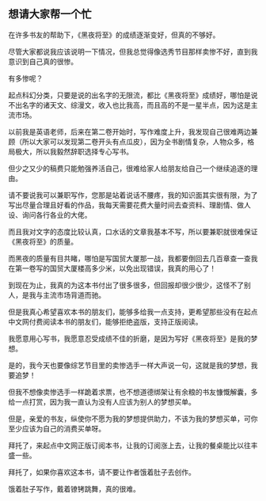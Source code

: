 ## 想请大家帮一个忙
在许多书友的帮助下，《黑夜将至》的成绩逐渐变好，但真的不够好。

尽管大家都说我应该说明一下情况，但我总觉得像选秀节目那样卖惨不好，直到我意识到自己真的很惨。

有多惨呢？

起点科幻分类，只要是说的出名字的无限流，都比《黑夜将至》成绩好，哪怕是说不出名字的诸天文、综漫文，收入也比我高，而且高的不是一星半点，因为这是主流市场。

以前我是英语老师，后来在第二卷开始时，写作难度上升，我发现自己很难两边兼顾（所以大家可以发现第二卷开头有点瓜皮），因为全书剧情复杂，人物众多，格局极大，所以我毅然辞职选择专心写书。

但少之又少的稿费只能勉强养活自己，很难给家人给朋友给自己一个继续追逐的理由。

请不要说我可以兼职写作，您那是站着说话不腰疼，我的知识面其实很有限，为了写出尽量合理且好看的作品，我每天需要花费大量时间去查资料、理剧情、做人设、询问各行各业的大佬。

而且我对文字的态度比较认真，口水话的文章我基本不写，所以要兼职就很难保证《黑夜将至》的质量。

而黑夜的质量有目共睹，哪怕是写国贸大厦那一战，我都要倒回去几百章查一查我在第一卷写的国贸大厦楼高多少米，以免出现错误，我真的用心了！

到现在为止，我真的为这本书付出了很多很多，但回报却很少很少，这怪不了别人，是我与主流市场背道而驰。

但是我真心希望喜欢本书的朋友们，能够多给我一点支持，更希望那些没有在起点中文网付费阅读本书的朋友们，能够拒绝盗版，支持正版阅读。

我愿意用心写书，我愿意忍受成绩不佳的折磨，是因为写好《黑夜将至》是我的梦想。

是的，我今天也要像综艺节目里的卖惨选手一样大声说一句，这就是我的梦想，我要追梦！

但我不想像卖惨选手一样跪着求票，也不想道德绑架让有余粮的书友慷慨解囊，多给一点打赏，因为我一直认为没有人应该为别人的梦想买单。

但是，亲爱的书友，纵使你不愿为我的梦想提供助力，不该为我的梦想买单，可你至少应该为自己的消费买单呀。

拜托了，来起点中文网正版订阅本书，让我的订阅涨上去，让我的餐桌能比以往丰盛一些。

拜托了，如果你喜欢这本书，请不要让作者饿着肚子去创作。

饿着肚子写作，戴着镣铐跳舞，真的很难。

